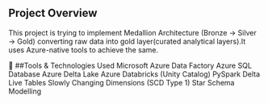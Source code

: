 
## Project Overview

This project is trying to  implement  Medallion Architecture (Bronze → Silver → Gold) converting raw data into gold layer(curated analytical layers).It uses Azure-native tools to achieve the same.

🔧 ##Tools & Technologies Used
Microsoft Azure Data Factory
Azure SQL Database
Azure Delta Lake
Azure Databricks (Unity Catalog)
PySpark
Delta Live Tables
Slowly Changing Dimensions (SCD Type 1)
Star Schema Modelling
